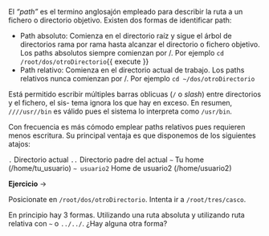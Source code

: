 El *“path”* es el termino anglosajón empleado para describir la ruta a un fichero o directorio objetivo. Existen dos formas de identificar path:
* Path absoluto: Comienza en el directorio raíz y sigue el árbol de directorios rama por rama hasta alcanzar el directorio o fichero objetivo. Los paths absolutos siempre comienzan por /. Por ejemplo `cd /root/dos/otroDirectorio`{{ execute }}
* Path relativo: Comienza en el directorio actual de trabajo. Los paths relativos nunca comienzan por /. Por ejemplo `cd ~/dos/otroDirectorio`

Está permitido escribir múltiples barras oblicuas (`/` o *slash*) entre directorios y el fichero, el sis-
tema ignora los que hay en exceso. En resumen, `////usr//bin` es válido pues el sistema lo interpreta
como `/usr/bin`.

Con frecuencia es más cómodo emplear paths relativos pues requieren menos escritura. Su
principal ventaja es que disponemos de los siguientes atajos:

`.` Directorio actual
`..` Directorio padre del actual
`∼` Tu home (/home/tu_usuario)
`∼ usuario2` Home de usuario2 (/home/usuario2)

**Ejercicio** ->

Posicionate en `/root/dos/otroDirectorio`. Intenta ir a `/root/tres/casco`.

En principio hay 3 formas. Utilizando una ruta absoluta y utilizando ruta relativa con `~` o `../../`. ¿Hay alguna otra forma?
